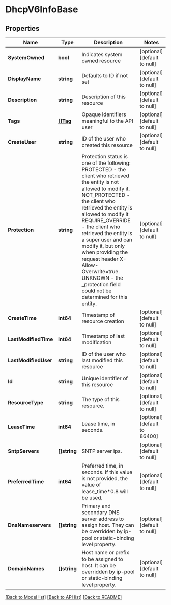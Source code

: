 # DhcpV6InfoBase

## Properties
Name | Type | Description | Notes
------------ | ------------- | ------------- | -------------
**SystemOwned** | **bool** | Indicates system owned resource | [optional] [default to null]
**DisplayName** | **string** | Defaults to ID if not set | [optional] [default to null]
**Description** | **string** | Description of this resource | [optional] [default to null]
**Tags** | [**[]Tag**](Tag.md) | Opaque identifiers meaningful to the API user | [optional] [default to null]
**CreateUser** | **string** | ID of the user who created this resource | [optional] [default to null]
**Protection** | **string** | Protection status is one of the following: PROTECTED - the client who retrieved the entity is not allowed             to modify it. NOT_PROTECTED - the client who retrieved the entity is allowed                 to modify it REQUIRE_OVERRIDE - the client who retrieved the entity is a super                    user and can modify it, but only when providing                    the request header X-Allow-Overwrite&#x3D;true. UNKNOWN - the _protection field could not be determined for this           entity.  | [optional] [default to null]
**CreateTime** | **int64** | Timestamp of resource creation | [optional] [default to null]
**LastModifiedTime** | **int64** | Timestamp of last modification | [optional] [default to null]
**LastModifiedUser** | **string** | ID of the user who last modified this resource | [optional] [default to null]
**Id** | **string** | Unique identifier of this resource | [optional] [default to null]
**ResourceType** | **string** | The type of this resource. | [optional] [default to null]
**LeaseTime** | **int64** | Lease time, in seconds. | [optional] [default to 86400]
**SntpServers** | **[]string** | SNTP server ips. | [optional] [default to null]
**PreferredTime** | **int64** | Preferred time, in seconds. If this value is not provided, the value of lease_time*0.8 will be used.  | [optional] [default to null]
**DnsNameservers** | **[]string** | Primary and secondary DNS server address to assign host. They can be overridden by ip-pool or static-binding level property.  | [optional] [default to null]
**DomainNames** | **[]string** | Host name or prefix to be assigned to host. It can be overridden by ip-pool or static-binding level property.  | [optional] [default to null]

[[Back to Model list]](../README.md#documentation-for-models) [[Back to API list]](../README.md#documentation-for-api-endpoints) [[Back to README]](../README.md)

